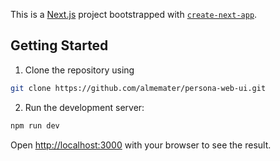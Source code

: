 This is a [Next.js](https://nextjs.org/) project bootstrapped with [`create-next-app`](https://github.com/vercel/next.js/tree/canary/packages/create-next-app).

## Getting Started

1. Clone the repository using
```bash
git clone https://github.com/almemater/persona-web-ui.git
```

2. Run the development server:

```bash
npm run dev
```

Open [http://localhost:3000](http://localhost:3000) with your browser to see the result.
